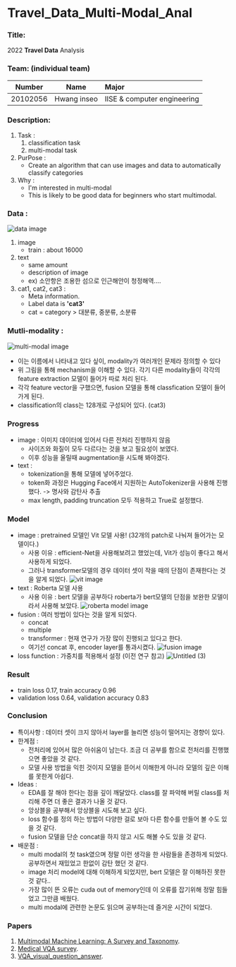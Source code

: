 # Travel_Data_Multi-Modal_Anal

### Title:
2022 **Travel Data** Analysis

### Team: (**individual team**)
| Number        | Name          | Major        |
| ------------- |:-------------:|:-------------|
| 20102056      | Hwang inseo   | IISE & computer engineering         |

### Description:
1. Task :
    1. classification task
    1. multi-modal task
2. PurPose :
    - Create an algorithm that can use images and data to automatically classify categories
4. Why :
    - I'm interested in multi-modal
    - This is likely to be good data for beginners who start multimodal.
    
### Data : 
![data image](https://user-images.githubusercontent.com/90232567/206887930-63a5ede4-2b7b-461a-afc4-172745aa843e.png)
1. image
    - train : about 16000
1. text
    - same amount
    - description of image
    - ex) 소안항은 조용한 섬으로 인근해안이 청정해역....
1. cat1, cat2, cat3 :
    - Meta information.
    - Label data is **'cat3'**
    - cat = category > 대분류,  중분류, 소분류
        
### Mutli-modality :
![multi-modal image](https://user-images.githubusercontent.com/90232567/206888038-36e8bbbe-22f4-4ba6-92ac-35f3903becd1.png)
- 이는 이름에서 나타내고 있다 싶이, modality가 여러개인 문제라 정의할 수 있다
- 위 그림을 통해 mechanism을 이해할 수 있다. 각기 다른 modality들이 각각의 feature extraction 모델이 들어가 따로 처리 된다.
- 각각 feature vector을 구했으면, fusion 모델을 통해 classfication 모델이 들어가게 된다.
- classification의 class는 128개로 구성되어 있다. (cat3)

### Progress
- image : 이미지 데이터에 있어서 다른 전처리 진행하지 않음
    - 사이즈와 화질이 모두 다르다는 것을 보고 필요성이 보였다.
    - 이후 성능을 올릴때 augmentation을 시도해 봐야겠다.
- text : 
    - tokenization을 통해 모델에 넣어주었다.
    - token화 과정은 Hugging Face에서 지원하는 AutoTokenizer을 사용해 진행했다. -> 명사와 감탄사 추출
    - max length, padding truncation 모두 적용하고 True로 설정했다.
        
### Model
- image : pretrained 모델인 Vit 모델 사용! (32개의 patch로 나눠져 들어가는 모델이다.)
    - 사용 이유 : efficient-Net을 사용해보려고 했었는데, Vit가 성능이 좋다고 해서 사용하게 되었다.
    - 그러나 transformer모델의 경우 데이터 셋이 작을 때의 단점이 존재한다는 것을 알게 되었다.
    ![vit image](https://user-images.githubusercontent.com/90232567/206888275-9e14532e-d5cd-41a3-8538-cddef9ec57e4.png)
- text : Roberta 모델 사용
    - 사용 이유 : bert 모델을 공부하다 roberta가 bert모델의 단점을 보완한 모델이라서 사용해 보았다.
    ![roberta model image](https://user-images.githubusercontent.com/90232567/206888343-decfa103-44e9-474d-8d1c-d05f7a164579.png)
- fusion : 여러 방법이 있다는 것을 알게 되었다.
    - concat
    - multiple
    - transformer : 현재 연구가 가장 많이 진행되고 있다고 한다.
    - 여기선 concat 후, encoder layer를 통과시켰다.
        ![fusion image](https://user-images.githubusercontent.com/90232567/206889616-89548a49-27e1-4f73-95b2-91288e8ef7aa.png)
- loss function : 가중치를 적용해서 설정 (이전 연구 참고)
    ![Untitled (3)](https://user-images.githubusercontent.com/90232567/206888448-0ce1866f-d548-48bc-ac9b-213697d66eb5.png)
    
### Result
- train loss 0.17, train accuracy 0.96
- validation loss 0.64, validation accuracy 0.83

### Conclusion
- 특이사항 : 데이터 셋이 크지 않아서 layer를 늘리면 성능이 떨어지는 경향이 있다.
- 한계점 :
    - 전처리에 있어서 많은 아쉬움이 남는다. 조금 더 공부를 함으로 전처리를 진행했으면 좋았을 것 같다.
    - 모델 사용 방법을 익힌 것이지 모델을 뜯어서 이해한게 아니라 모델의 깊은 이해를 못한게 아쉽다.
- Ideas :
    - EDA를 잘 해야 한다는 점을 깊이 깨달았다. class를 잘 파악해 버릴 class를 처리해 주면 더 좋은 결과가 나올 것 같다.
    - 앙상블을 공부해서 앙상블을 시도해 보고 싶다.
    - loss 함수를 정의 하는 방법이 다양한 걸로 보아 다른 함수를 만들어 볼 수도 있을 것 같다.
    - fusion 모델을 단순 concat을 하지 않고 시도 해볼 수도 있을 것 같다.
- 배운점 : 
    - multi modal의 첫 task였으며 정말 이런 생각을 한 사람들을 존경하게 되었다. 공부하면서 재밌었고 한없이 감탄 했던 것 같다.
    - image 처리 model에 대해 이해하게 되었지만, bert 모델은 잘 이해하진 못한 것 같다..
    - 가장 많이 뜬 오류는 cuda out of memory인데 이 오류를 잡기위해 정말 힘들었고 그만큼 배웠다.
    - multi modal에 관련한 논문도 읽으며 공부하는데 즐거운 시간이 되었다.

### Papers

1. [Multimodal Machine Learning: A Survey and Taxonomy](https://arxiv.org/abs/1705.09406).
2. [Medical VQA survey](https://arxiv.org/abs/2111.10056).
3. [VQA_visual_question_answer](https://arxiv.org/abs/1505.00468).




